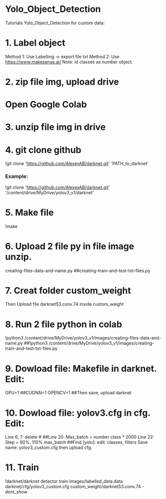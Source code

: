 # Yolo_Object_Detection
Tutorials Yolo_Object_Detection for custom data:
# 1. Label object
Method 1: Use LabelImg -> export file txt
Method 2: Use https://www.makesense.ai/
Note: id classes as number object.
# 2. zip file img, upload drive
# Open Google Colab
# 3. unzip file img in drive
# 4. git clone github
!git clone 'https://github.com/AlexeyAB/darknet.git' 'PATH_to_darknet'
### Example:
!git clone 'https://github.com/AlexeyAB/darknet.git' '/content/drive/MyDrive/yolov3_v1/darknet'
# 5. Make file
!make
# 6. Upload 2 file py in file image unzip.
creating-files-data-and-name.py
##creating-train-and-test-txt-files.py
# 7. Creat folder custom_weight
Then Upload file darknet53.conv.74 inside custom_weight

# 8. Run 2 file python in colab
!python3 /content/drive/MyDrive/yolov3_v1/images/creating-files-data-and-name.py
##!python3 /content/drive/MyDrive/yolov3_v1/images/creating-train-and-test-txt-files.py

# 9. Dowload file: Makefile in darknet. Edit:
GPU=1
##CUDNN=1
OPENCV=1
##Then save, upload darknet
# 10. Dowload file: yolov3.cfg in cfg. Edit:
Line 6, 7: delete #
##Line 20: Max_batch = number class * 2000
Line 22: Step = 90%, 110% max_batch
##Find [yolo]: edit: classes, filters
Save name: yolov3_custom.cfg then upload cfg.
# 11. Train
!darknet/darknet detector train images/labelled_data.data darknet/cfg/yolov3_custom.cfg custom_weight/darknet53.conv.74 -dont_show
